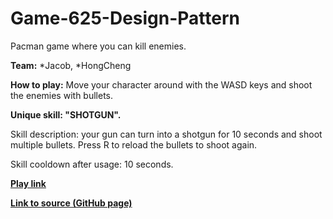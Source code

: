 # Game-625-Design-Pattern
Pacman game where you can kill enemies. 

**Team:**
*Jacob, 
*HongCheng

**How to play:** 
Move your character around with the WASD keys and shoot the enemies with bullets. 


**Unique skill: "SHOTGUN".**

Skill description: your gun can turn into a shotgun for 10 seconds and shoot multiple bullets. Press R to reload the bullets to shoot again. 

Skill cooldown after usage: 10 seconds. 

[**Play link**]() 

[**Link to source (GitHub page)**](https://github.com/Zhang-Ale/Game-625-Design-Pattern) 

